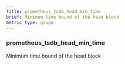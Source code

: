 ```yaml
---
title: prometheus_tsdb_head_min_time
brief: Minimum time bound of the head block
metric_type: gauge
---
```

### prometheus_tsdb_head_min_time

Minimum time bound of the head block